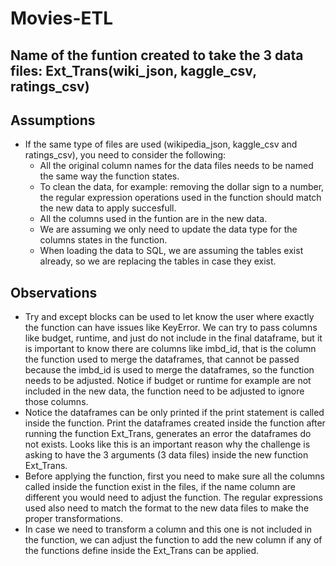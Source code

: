 # Movies-ETL
## Name of the funtion created to take the 3 data files: Ext_Trans(wiki_json, kaggle_csv, ratings_csv)
## Assumptions
- If the same type of files are used (wikipedia_json, kaggle_csv and ratings_csv), you need to consider the following:
	- All the original column names for the data files needs to be named the same way the function states.
	- To clean the data, for example: removing the dollar sign to a number, the regular expression operations used in the function should match the new data to apply succesfull.
	- All the columns used in the funtion are in the new data.
	- We are assuming we only need to update the data type for the columns states in the function.
	- When loading the data to SQL, we are assuming the tables exist already, so we are replacing the tables in case they exist.


## Observations
- Try and except blocks can be used to let know the user where exactly the function can have issues like KeyError.  We can try to pass columns like budget, runtime, and just do not include in the final dataframe, but it is important to know there are columns like imbd_id, that is the column the function used to merge the dataframes, that cannot be passed because the imbd_id is used to merge the dataframes, so the function needs to be adjusted.  Notice if budget or runtime for example are not included in the new data, the function need to be adjusted to ignore those columns.
- Notice the dataframes can be only printed if the print statement is called inside the function.  Print the dataframes created inside the function after running the function Ext_Trans, generates an error the dataframes do not exists.  Looks like this is an important reason why the challenge is asking to have the 3 arguments (3 data files) inside the new function Ext_Trans.
- Before applying the function, first you need to make sure all the columns called inside the function exist in the files, if the name column are different you would need to adjust the function.  The regular expressions used also need to match the format to the new data files to make the proper transformations.
- In case we need to transform a column and this one is not included in the function, we can adjust the function to add the new column if any of the functions define inside the Ext_Trans can be applied.
